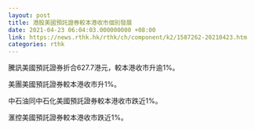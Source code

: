 ```yaml
---
layout: post
title: 港股美國預託證券較本港收市個別發展
date: 2021-04-23 06:04:03.000000000 +08:00
link: https://news.rthk.hk/rthk/ch/component/k2/1587262-20210423.htm
categories: rthk
---
```


騰訊美國預託證券折合627.7港元，較本港收市升逾1%。

美團美國預託證券較本港收市升1%。

中石油同中石化美國預託證券較本港收市跌近1%。

滙控美國預託證券較本港收市跌近1%。

